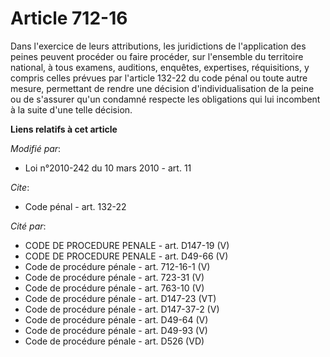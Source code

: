 # Article 712-16

Dans l'exercice de leurs attributions, les juridictions de l'application des peines peuvent procéder ou faire procéder, sur
l'ensemble du territoire national, à tous examens, auditions, enquêtes, expertises, réquisitions, y compris celles prévues
par l'article 132-22 du code pénal ou toute autre mesure, permettant de rendre une décision d'individualisation de la peine
ou de s'assurer qu'un condamné respecte les obligations qui lui incombent à la suite d'une telle décision.

**Liens relatifs à cet article**

_Modifié par_:

  - Loi n°2010-242 du 10 mars 2010 - art. 11

_Cite_:

  - Code pénal - art. 132-22

_Cité par_:

  - CODE DE PROCEDURE PENALE - art. D147-19 (V)
  - CODE DE PROCEDURE PENALE - art. D49-66 (V)
  - Code de procédure pénale - art. 712-16-1 (V)
  - Code de procédure pénale - art. 723-31 (V)
  - Code de procédure pénale - art. 763-10 (V)
  - Code de procédure pénale - art. D147-23 (VT)
  - Code de procédure pénale - art. D147-37-2 (V)
  - Code de procédure pénale - art. D49-64 (V)
  - Code de procédure pénale - art. D49-93 (V)
  - Code de procédure pénale - art. D526 (VD)
